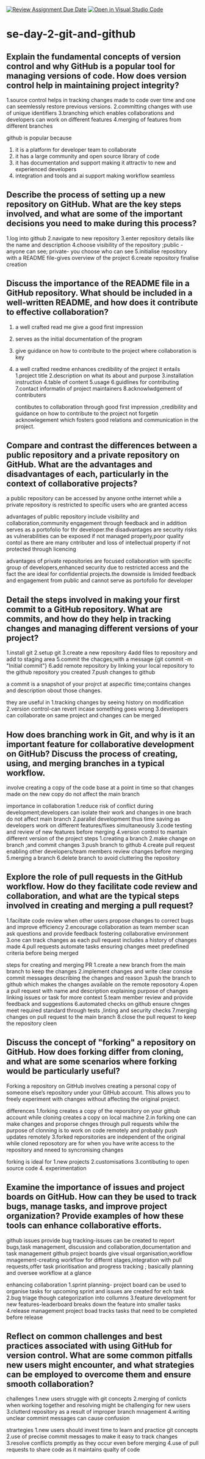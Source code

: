 [![Review Assignment Due Date](https://classroom.github.com/assets/deadline-readme-button-22041afd0340ce965d47ae6ef1cefeee28c7c493a6346c4f15d667ab976d596c.svg)](https://classroom.github.com/a/8wgCKhpZ)
[![Open in Visual Studio Code](https://classroom.github.com/assets/open-in-vscode-2e0aaae1b6195c2367325f4f02e2d04e9abb55f0b24a779b69b11b9e10269abc.svg)](https://classroom.github.com/online_ide?assignment_repo_id=15591410&assignment_repo_type=AssignmentRepo)
# se-day-2-git-and-github
## Explain the fundamental concepts of version control and why GitHub is a popular tool for managing versions of code. How does version control help in maintaining project integrity?

1.source control helps in tracking changes  made to code over time and one can seemlessly restore previous versions.
2.committing changes with use of unique identifiers
3.branching which enables collaborations and developers can work on different features
4.merging of features from different branches

github is popular because

1. it is a platform for developer team to collaborate
2. it has a large community and open source library of code
3. it has documentation and support making it attractiv to new and experienced developers
4. integration and tools and ai support making workflow seamless

## Describe the process of setting up a new repository on GitHub. What are the key steps involved, and what are some of the important decisions you need to make during this process?
1.log into github
2.navigate to new repository
3.enter repository details like the name and description
4.choose visibility of the repository  ;public -anyone can see; private- you choose who can see
5.initialise repository with a README file-gives overview of the project
6.create repository finalise creation

## Discuss the importance of the README file in a GitHub repository. What should be included in a well-written README, and how does it contribute to effective collaboration?
1. a well crafted read me give a good first impression
2. serves as the initial documentation of the program
3. give guidance on how to contribute to the project where collaboration is key
4. a well crafted reedme enhances credibility of the project
    it entails
   1.project title
   2.description on what its about and purpose
   3.installation instruction
   4.table of content
   5.usage
   6.guidlines for contributing
   7.contact informatin of project maintainers
   8.acknowlwdgement of contributers

   contibutes to collaboration through good first impression ,credibility and guidance on how to contribute to the project not forgetin acknowlegement which fosters good relations and communication in the project.
## Compare and contrast the differences between a public repository and a private repository on GitHub. What are the advantages and disadvantages of each, particularly in the context of collaborative projects?

a public repository can be accessed by anyone onthe internet while a private repository is restricted to specific users who are granted access

advantages of public repository include visibility and collaboration,community engagement through feedback and in addition serves as a portofolio for thr developer.the disadvantages are security risks as vulnerabilities can be exposed if not managed properly,poor quality contol as there are many cntributer and loss of intellectual property if not protected through licencing 

advantages of private repositories are focused collaboration with specific group of developers,enhanced security due to restricted access and the fact the are ideal for confidential projects.the downside is limided feedback and engagement from public and cannot serve as portofolio for developer

## Detail the steps involved in making your first commit to a GitHub repository. What are commits, and how do they help in tracking changes and managing different versions of your project?
1.install git
2.setup git
3.create a new repository
4add files to repository and add to staging area
5.commit the chacges;with a message {git commit -m "Initial commit"}
6.add remote repository by linking your local repository to the github repository you created
7.push changes to github

a commit is a snapshot of your projrct at aspecific time;contains changes and description obout those changes.

they are useful in
1.tracking changes by seeing history on modification
2.version control-can revert incase something goes wrong
3.developers can collaborate on same project and changes can be merged

## How does branching work in Git, and why is it an important feature for collaborative development on GitHub? Discuss the process of creating, using, and merging branches in a typical workflow.

involve creating  a copy of the code base at a point in time so that changes made on the new copy do not affect the main branch

importance in collaboration
1.reduce risk of conflict during development;developers can isolate their work and changes in one brach do not affect main branch
2.parallel development thus time saving as developers work on different features/fixes simultaneously
3.code testing and review of new features before merging
4.version control to mantain different version of the project
 steps
 1.creating a branch
 2.make change on branch ;and commit changes
 3.push branch to github
 4.create pull request enabling other developers/team members review changes before merging
 5.merging a branch
 6.delete branch to avoid cluttering the repository

## Explore the role of pull requests in the GitHub workflow. How do they facilitate code review and collaboration, and what are the typical steps involved in creating and merging a pull request?
1.faciltate code review when other users propose changes to correct bugs and improve efficiency
2.encourage collaboration as team member scan ask questions and provide feedback fostering collaborative environment
3.one can track changes as each pull request includes a history of changes made
4.pull requests automate tasks ensuring changes meet predefined criteria before being merged

steps for creating and merging PR
1.create a new branch from the main branch to keep the changes
2.implement changes and write clear consise commit messages describing the changes and reason
3.push the branch to github which makes the changes available on the remote reposotory
4.open a pull request with name and description explaining purpose of changes linking issues or task for more context
5.team member review and provide feedback and suggestions
6.automated checks on github ensure chnges meet required standard through tests ,linting and security checks
7.merging changes on pull request to the main branch
8.close the pull request to keep the repository cleen

## Discuss the concept of "forking" a repository on GitHub. How does forking differ from cloning, and what are some scenarios where forking would be particularly useful?
Forking a repository on GitHub involves creating a personal copy of someone else’s repository under your GitHub account. This allows you to freely experiment with changes without affecting the original project.

differences
1.forking creates a copy of the reporsitory on your github account while cloning creates a copy on local machine
2.in forking one can make changes and proporse chnges through pull requests whilw the purpose of clonning is to work on code remotely and probably push updates remotely
3.forked reporsitories are independent of the original while cloned reposotory are for when you have write access to the repository and nneed to syncronising changes

forking is ideal for
1.new projects
2.customisations
3.contibuting to open source code
4. experimentation


## Examine the importance of issues and project boards on GitHub. How can they be used to track bugs, manage tasks, and improve project organization? Provide examples of how these tools can enhance collaborative efforts.
github issues provide bug tracking-issues can be created to report bugs,task management, discussion and collaboration,documentation and task management
github project boards give visual organisation,workflow mnagement-creating workflow for differnt stages,integration with pull requests,offer task prioritisation and progress tracking ; basically planning and oversee workflow at a glance

enhancing collaboration
1.sprint planning- project board can be used to organise tasks for upcoming sprint and issues are created for ech task
2.bug triage though categorization into collumns
3.feature development for new features-leaderboard breaks down the feature into smaller tasks
4.release management project boad tracks tasks that need to be completed before release

## Reflect on common challenges and best practices associated with using GitHub for version control. What are some common pitfalls new users might encounter, and what strategies can be employed to overcome them and ensure smooth collaboration?
challenges
1.new users struggle with git concepts
2.merging of conlicts when working together and resolving might be challenging for new users
3.clutterd repository as a result of improper branch mnagement
4.writing unclear commint messages can cause confusion

strartegies
1.new users should invest time to learn and practice git concepts
2.use of precise commit messages to make it easy to track changes
3.resolve conflicts promptly as they occur even before merging
4.use of pull requests to share code as it maintains qualty of code
